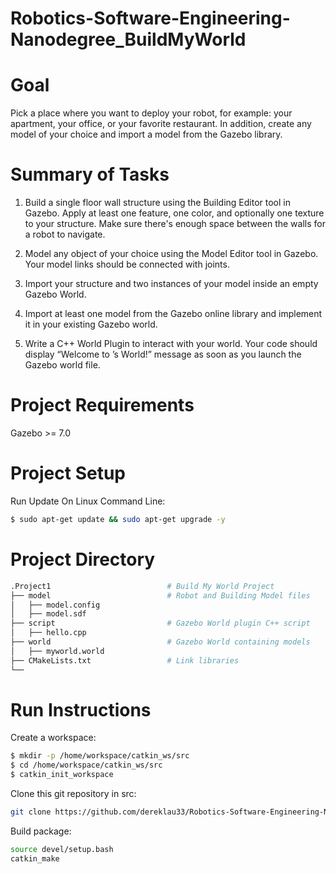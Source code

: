 # Robotics-Software-Engineering-Nanodegree_BuildMyWorld

# Goal
Pick a place where you want to deploy your robot, for example: your apartment, your office, or your favorite restaurant. In addition, create any model of your choice and import a model from the Gazebo library.

# Summary of Tasks
1. Build a single floor wall structure using the Building Editor tool in Gazebo. Apply at least one feature, one color, and optionally one texture to your structure. Make sure there's enough space between the walls for a robot to navigate.  

2. Model any object of your choice using the Model Editor tool in Gazebo. Your model links should be connected with joints.  

3. Import your structure and two instances of your model inside an empty Gazebo World.  

4. Import at least one model from the Gazebo online library and implement it in your existing Gazebo world.  

5. Write a C++ World Plugin to interact with your world. Your code should display “Welcome to ’s World!” message as soon as you launch the Gazebo world file.  

# Project Requirements
Gazebo >= 7.0  

# Project Setup
Run Update On Linux Command Line:   
```bash
$ sudo apt-get update && sudo apt-get upgrade -y
```  


# Project Directory
 ```bash
 .Project1                          # Build My World Project  
 ├── model                          # Robot and Building Model files  
 │   ├── model.config  
 │   ├── model.sdf  
 ├── script                         # Gazebo World plugin C++ script      
 │   ├── hello.cpp  
 ├── world                          # Gazebo World containing models   
 │   ├── myworld.world  
 ├── CMakeLists.txt                 # Link libraries  
 └──                              
```

# Run Instructions
Create a workspace:    
```bash
$ mkdir -p /home/workspace/catkin_ws/src
$ cd /home/workspace/catkin_ws/src
$ catkin_init_workspace
```   

Clone this git repository in src:    
```bash
git clone https://github.com/dereklau33/Robotics-Software-Engineering-Nanodegree_BuildMyWorld.git
```  

Build package:  
```bash
source devel/setup.bash
catkin_make
```
